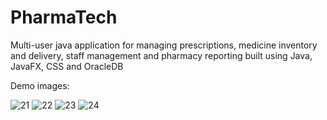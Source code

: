 # PharmaTech

Multi-user java application for managing prescriptions, medicine inventory and delivery, staff management and pharmacy reporting built using Java, JavaFX, CSS and OracleDB

Demo images:

![21](https://github.com/aybeedee/PharmaTech/assets/75930195/0067c144-bca0-4456-bb23-234d93948fcb)
![22](https://github.com/aybeedee/PharmaTech/assets/75930195/e54b8d2e-976d-4523-9bbc-3f39bac08fa5)
![23](https://github.com/aybeedee/PharmaTech/assets/75930195/b6236195-0b8f-4409-99ea-f7968802760c)
![24](https://github.com/aybeedee/PharmaTech/assets/75930195/50af07f1-a5dc-4626-a45b-b7cfb2221ea0)
